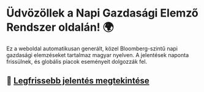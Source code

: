 # Üdvözöllek a Napi Gazdasági Elemző Rendszer oldalán! 🌍

Ez a weboldal automatikusan generált, közel Bloomberg-szintű napi gazdasági elemzéseket tartalmaz magyar nyelven. A jelentések naponta frissülnek, és globális piacok eseményeit dolgozzák fel.

## 📅 [Legfrissebb jelentés megtekintése](daily/latest.md)